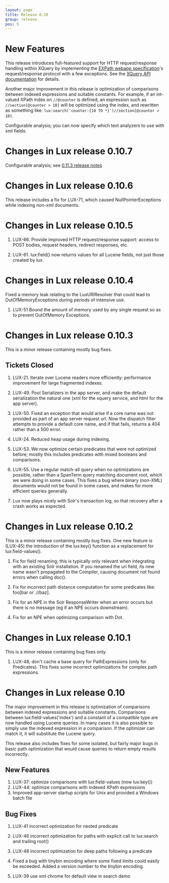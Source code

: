 ```yaml
---
layout: page
title: Release 0.10
group: release
pos: 5
---
```


# New Features

This release introduces full-featured support for HTTP request/response
handling within XQuery by implementing the [EXPath webapp specification](http://expath.org/spec/webapp/20130401)'s request/response protocol with a few exceptions.  See the [XQuery API documentation](API.md) for details.

Another major improvement in this release is optimization of comparisons
between indexed expressions and suitable constants. For example, if an
int-valued XPath index on `//@counter` is defined, an expression such as
`//section[@counter > 10]` will be optimized using the index, and rewritten
as something like: `lux:search('counter:{10 TO *}')//section[@counter >
10]`.

Configurable analysis; you can now specify which text analyzers to use with
xml fields.

# Changes in Lux release 0.10.7

Configurable analysis; see [0.11.3 release notes](RELEASE-0.11.md)

# Changes in Lux release 0.10.6

This release includes a fix for LUX-71, which caused NullPointerExceptions
while indexing non-xml documents.

# Changes in Lux release 0.10.5

1. LUX-66. Provide improved HTTP request/response support: access to POST bodies, request headers, redirect responses, etc.

2. LUX-61. lux:field() now returns values for all Lucene fields, not just those created by lux.


# Changes in Lux release 0.10.4

Fixed a memory leak relating to the LuxURIResolver that could lead to
OutOfMemoryExceptions during periods of intensive use.

1. LUX-51 Bound the amount of memory used by any single request so as to
prevent OutOfMemory Exceptions.

# Changes in Lux release 0.10.3

This is a minor release containing mostly bug fixes.

## Tickets Closed

1. LUX-21. Iterate over Lucene readers more efficiently: performance
improvement for large fragmented indexes.

2. LUX-49. Pool Serializers in the app server, and make the default serialization the natural one (xml for the xquery service, and html for the app server).

3. LUX-50. Fixed an exception that would arise if a core name was not provided as part of an app server request url.  Now the dispatch filter attempts to provide a default core name, and if that fails, returns a 404 rather than a 500 error.

4. LUX-24. Reduced heap usage during indexing.

5. LUX-53. We now optimize certain predicates that were not optimized before; mostly this includes predicates with mixed booleans and comparisons.

6. LUX-55. Use a regular match-all query when no optimizations are
possible, rather than a SpanTerm query matching document root, which we
were doing in some cases.  This fixes a bug where binary (non-XML)
documents would not be found in some cases, and makes for more efficient
queries generally.

7. Lux now plays nicely with Solr's transaction log, so that recovery after
a crash works as expected.

# Changes in Lux release 0.10.2

This is a minor release containing mostly bug fixes.  One new feature
is (LUX-45) the introduction of the lux:key() function as a replacement for
lux:field-values().

1. Fix for field renaming; this is typically only relevant when integrating
with an existing Solr installation.  If you renamed the uri field, its new
name wasn't propagated to the Compiler, causing document not found errors
when calling doc().

2. Fix for incorrect path distance computation for some predicates like: foo\[bar or .//baz\].

3. Fix for an NPE in the Solr ResponseWriter when an error occurs but there
is no message (eg if an NPE occurs downstream).

4. Fix for an NPE when optimizing comparison with Dot.

# Changes in Lux release 0.10.1

This is a minor release containing bug fixes only.

1. LUX-48; don't cache a base query for PathExpressions (only for
Predicates).  This fixes some incorrect optimizations for complex path
expressions.

# Changes in Lux release 0.10

The major improvement in this release is optimization of comparisons
between indexed expressions and suitable constants.  Comparisons between
lux:field-values('index') and a constant of a compatible type are now
handled using Lucene queries.  In many cases it is also possible to simply
use the indexed expression in a comparison. If the optimizer can match it,
it will substitute the Lucene query.

This release also includes fixes for some isolated, but fairly major bugs
in basic path optimization that would cause queries to return empty results
incorrectly.

## New Features

1. LUX-37: optimize comparisons with lux:field-values (now lux:key())
2. LUX-44: optimize comparisons with indexed XPath expressions 
3. Improved app-server startup scripts for Unix and provided a Windows batch file

## Bug Fixes

1. LUX-41 incorrect optimization for nested predicate

2. LUX-46 incorrect optimization for paths with explicit call to lux:search and trailing root()

3. LUX-48 incorrect optimization for deep paths following a predicate

4. Fixed a bug with tinybin encoding where some fixed limits could easily
be exceeded.  Added a version number to the tinybin encoding.

5. LUX-39 use xml chrome for default view in search demo

